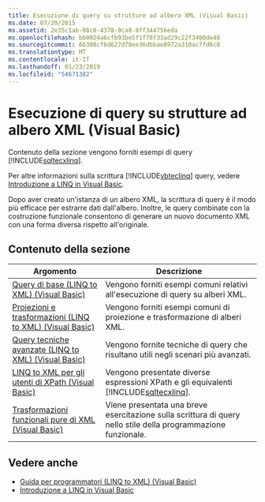 ```yaml
---
title: Esecuzione di query su strutture ad albero XML (Visual Basic)
ms.date: 07/20/2015
ms.assetid: 2e35c1ab-08c8-4378-9ca8-8ff344756eda
ms.openlocfilehash: bb0024a6cfb93be5f1f78f33ad29c22f3400de48
ms.sourcegitcommit: 6b308cf6d627d78ee36dbbae8972a310ac7fd6c8
ms.translationtype: MT
ms.contentlocale: it-IT
ms.lasthandoff: 01/23/2019
ms.locfileid: "54671382"
---
```

# <a name="querying-xml-trees-visual-basic"></a>Esecuzione di query su strutture ad albero XML (Visual Basic)
Contenuto della sezione vengono forniti esempi di query [!INCLUDE[sqltecxlinq](~/includes/sqltecxlinq-md.md)].  
  
 Per altre informazioni sulla scrittura [!INCLUDE[vbteclinq](~/includes/vbteclinq-md.md)] query, vedere [Introduzione a LINQ in Visual Basic](../../../../visual-basic/programming-guide/concepts/linq/getting-started-with-linq.md).  
  
 Dopo aver creato un'istanza di un albero XML, la scrittura di query è il modo più efficace per estrarre dati dall'albero. Inoltre, le query combinate con la costruzione funzionale consentono di generare un nuovo documento XML con una forma diversa rispetto all'originale.  
  
## <a name="in-this-section"></a>Contenuto della sezione  
  
|Argomento|Descrizione|  
|-----------|-----------------|  
|[Query di base (LINQ to XML) (Visual Basic)](../../../../visual-basic/programming-guide/concepts/linq/basic-queries-linq-to-xml.md)|Vengono forniti esempi comuni relativi all'esecuzione di query su alberi XML.|  
|[Proiezioni e trasformazioni (LINQ to XML) (Visual Basic)](../../../../visual-basic/programming-guide/concepts/linq/projections-and-transformations-linq-to-xml.md)|Vengono forniti esempi comuni di proiezione e trasformazione di alberi XML.|  
|[Query tecniche avanzate (LINQ to XML) (Visual Basic)](../../../../visual-basic/programming-guide/concepts/linq/advanced-query-techniques-linq-to-xml.md)|Vengono fornite tecniche di query che risultano utili negli scenari più avanzati.|  
|[LINQ to XML per gli utenti di XPath (Visual Basic)](../../../../visual-basic/programming-guide/concepts/linq/linq-to-xml-for-xpath-users.md)|Vengono presentate diverse espressioni XPath e gli equivalenti [!INCLUDE[sqltecxlinq](~/includes/sqltecxlinq-md.md)].|  
|[Trasformazioni funzionali pure di XML (Visual Basic)](../../../../visual-basic/programming-guide/concepts/linq/pure-functional-transformations-of-xml.md)|Viene presentata una breve esercitazione sulla scrittura di query nello stile della programmazione funzionale.|  
  
## <a name="see-also"></a>Vedere anche
- [Guida per programmatori (LINQ to XML) (Visual Basic)](../../../../visual-basic/programming-guide/concepts/linq/programming-guide-linq-to-xml.md)
- [Introduzione a LINQ in Visual Basic](../../../../visual-basic/programming-guide/concepts/linq/getting-started-with-linq.md)
